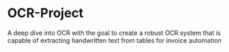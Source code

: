 # OCR-Project
A deep dive into OCR with the goal to create a robust OCR system that is capable of extracting handwritten text from tables for invoice automation

